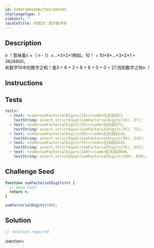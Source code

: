 ```yaml
---
id: 5900f3801000cf542c50fe93
challengeType: 5
videoUrl: ''
localeTitle: 问题20：因子数字和
---
```


## Description
<section id="description"> <var>n</var> ！意味着<var>n</var> ×（ <var>n</var> -  1）×...×3×2×1例如，10！ = 10×9×...×3×2×1 = 3628800， <br>和数字10中的数字之和！是3 + 6 + 2 + 8 + 8 + 0 + 0 = 27.找到数字之和<var>n</var> ！ </section>

## Instructions
<section id="instructions">
</section>

## Tests
<section id='tests'>

```yml
tests:
  - text: <code>sumFactorialDigits(10)</code>应该返回27。
    testString: assert.strictEqual(sumFactorialDigits(10), 27);
  - text: <code>sumFactorialDigits(25)</code>应该返回72。
    testString: assert.strictEqual(sumFactorialDigits(25), 72);
  - text: <code>sumFactorialDigits(50)</code>应该返回216。
    testString: assert.strictEqual(sumFactorialDigits(50), 216);
  - text: <code>sumFactorialDigits(75)</code>应该返回432。
    testString: assert.strictEqual(sumFactorialDigits(75), 432);
  - text: <code>sumFactorialDigits(100)</code>应该返回648。
    testString: assert.strictEqual(sumFactorialDigits(100), 648);

```

</section>

## Challenge Seed
<section id='challengeSeed'>

<div id='js-seed'>

```js
function sumFactorialDigits(n) {
  // Good luck!
  return n;
}

sumFactorialDigits(100);

```

</div>



</section>

## Solution
<section id='solution'>

```js
// solution required
```

/section>

